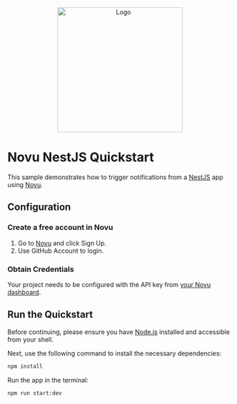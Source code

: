 <div align="center">
  <a href="https://novu.co" target="_blank">
  <picture>
    <source media="(prefers-color-scheme: dark)" srcset="https://user-images.githubusercontent.com/2233092/213641039-220ac15f-f367-4d13-9eaf-56e79433b8c1.png">
    <img src="https://user-images.githubusercontent.com/2233092/213641043-3bbb3f21-3c53-4e67-afe5-755aeb222159.png" width="280" alt="Logo"/>
  </picture>
  </a>
</div>

# Novu NestJS Quickstart
This sample demonstrates how to trigger notifications from a [NestJS](https://nestjs.com/) app using [Novu](https://novu.co).

## Configuration

### Create a free account in Novu

1. Go to [Novu](https://web.novu.co) and click Sign Up.
2. Use GitHub Account to login.


### Obtain Credentials

Your project needs to be configured with the API key from [your Novu dashboard](https://web.novu.co/settings).

## Run the Quickstart

Before continuing, please ensure you have [Node.js](https://nodejs.org/) installed and accessible from your shell.

Next, use the following command to install the necessary dependencies:

```sh
npm install
```

Run the app in the terminal:

```sh
npm run start:dev
```
